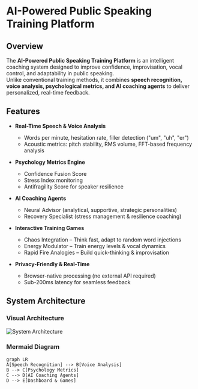 # AI-Powered Public Speaking Training Platform

## Overview
The **AI-Powered Public Speaking Training Platform** is an intelligent coaching system designed to improve confidence, improvisation, vocal control, and adaptability in public speaking.  
Unlike conventional training methods, it combines **speech recognition, voice analysis, psychological metrics, and AI coaching agents** to deliver personalized, real-time feedback.

## Features
- **Real-Time Speech & Voice Analysis**  
  - Words per minute, hesitation rate, filler detection ("um", "uh", "er")  
  - Acoustic metrics: pitch stability, RMS volume, FFT-based frequency analysis  

- **Psychology Metrics Engine**  
  - Confidence Fusion Score  
  - Stress Index monitoring  
  - Antifragility Score for speaker resilience  

- **AI Coaching Agents**  
  - Neural Advisor (analytical, supportive, strategic personalities)  
  - Recovery Specialist (stress management & resilience coaching)  

- **Interactive Training Games**  
  - Chaos Integration – Think fast, adapt to random word injections  
  - Energy Modulator – Train energy levels & vocal dynamics  
  - Rapid Fire Analogies – Build quick-thinking & improvisation  

- **Privacy-Friendly & Real-Time**  
  - Browser-native processing (no external API required)  
  - Sub-200ms latency for seamless feedback  

## System Architecture

### Visual Architecture
![System Architecture](https://drive.google.com/uc?export=view&id=1woKoO7oIYhnKqZUV7_ooSZ21fm7SAzme)

### Mermaid Diagram
```mermaid
graph LR
A[Speech Recognition] --> B[Voice Analysis]
B --> C[Psychology Metrics]
C --> D[AI Coaching Agents]
D --> E[Dashboard & Games]


